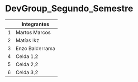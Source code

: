 # DevGroup_Segundo_Semestre
|   | Integrantes |
| ------------ | ------------ | 
| 1 | Martos Marcos |
| 2 | Matías Ikz    |
| 3 | Enzo Balderrama    |
| 4 | Celda 1,2    |
| 5 | Celda 2,2    |
| 6 | Celda 3,2    |
